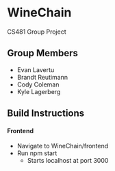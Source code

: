 # WineChain
CS481 Group Project

## Group Members
* Evan Lavertu
* Brandt Reutimann
* Cody Coleman
* Kyle Lagerberg

## Build Instructions
#### Frontend
* Navigate to WineChain/frontend
* Run npm start
  * Starts localhost at port 3000
